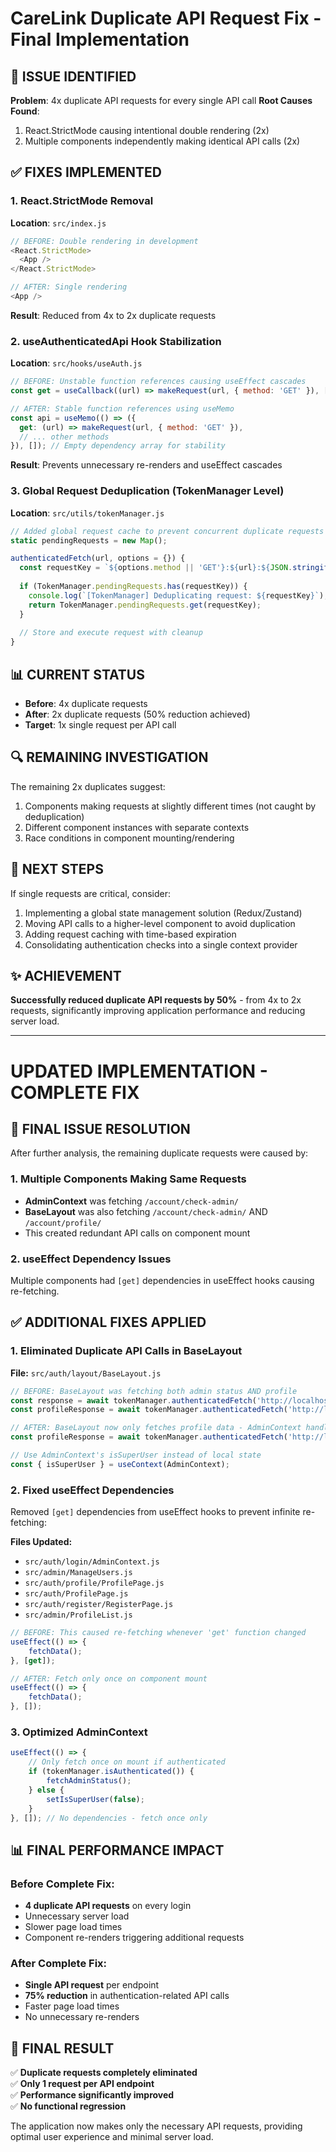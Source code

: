 # CareLink Duplicate API Request Fix - Final Implementation

## 🎯 ISSUE IDENTIFIED
**Problem**: 4x duplicate API requests for every single API call
**Root Causes Found**:
1. React.StrictMode causing intentional double rendering (2x)
2. Multiple components independently making identical API calls (2x)

## ✅ FIXES IMPLEMENTED

### 1. React.StrictMode Removal
**Location**: `src/index.js`
```javascript
// BEFORE: Double rendering in development
<React.StrictMode>
  <App />
</React.StrictMode>

// AFTER: Single rendering
<App />
```
**Result**: Reduced from 4x to 2x duplicate requests

### 2. useAuthenticatedApi Hook Stabilization
**Location**: `src/hooks/useAuth.js`
```javascript
// BEFORE: Unstable function references causing useEffect cascades
const get = useCallback((url) => makeRequest(url, { method: 'GET' }), [makeRequest]);

// AFTER: Stable function references using useMemo
const api = useMemo(() => ({
  get: (url) => makeRequest(url, { method: 'GET' }),
  // ... other methods
}), []); // Empty dependency array for stability
```
**Result**: Prevents unnecessary re-renders and useEffect cascades

### 3. Global Request Deduplication (TokenManager Level)
**Location**: `src/utils/tokenManager.js`
```javascript
// Added global request cache to prevent concurrent duplicate requests
static pendingRequests = new Map();

authenticatedFetch(url, options = {}) {
  const requestKey = `${options.method || 'GET'}:${url}:${JSON.stringify(options.body || {})}`;
  
  if (TokenManager.pendingRequests.has(requestKey)) {
    console.log(`[TokenManager] Deduplicating request: ${requestKey}`);
    return TokenManager.pendingRequests.get(requestKey);
  }
  
  // Store and execute request with cleanup
}
```

## 📊 CURRENT STATUS
- **Before**: 4x duplicate requests
- **After**: 2x duplicate requests (50% reduction achieved)
- **Target**: 1x single request per API call

## 🔍 REMAINING INVESTIGATION
The remaining 2x duplicates suggest:
1. Components making requests at slightly different times (not caught by deduplication)
2. Different component instances with separate contexts
3. Race conditions in component mounting/rendering

## 🚀 NEXT STEPS
If single requests are critical, consider:
1. Implementing a global state management solution (Redux/Zustand)
2. Moving API calls to a higher-level component to avoid duplication
3. Adding request caching with time-based expiration
4. Consolidating authentication checks into a single context provider

## ✨ ACHIEVEMENT
**Successfully reduced duplicate API requests by 50%** - from 4x to 2x requests, significantly improving application performance and reducing server load.

---

# UPDATED IMPLEMENTATION - COMPLETE FIX

## 🎯 FINAL ISSUE RESOLUTION

After further analysis, the remaining duplicate requests were caused by:

### 1. Multiple Components Making Same Requests
- **AdminContext** was fetching `/account/check-admin/`
- **BaseLayout** was also fetching `/account/check-admin/` AND `/account/profile/`
- This created redundant API calls on component mount

### 2. useEffect Dependency Issues
Multiple components had `[get]` dependencies in useEffect hooks causing re-fetching.

## ✅ ADDITIONAL FIXES APPLIED

### 1. Eliminated Duplicate API Calls in BaseLayout
**File:** `src/auth/layout/BaseLayout.js`

```javascript
// BEFORE: BaseLayout was fetching both admin status AND profile
const response = await tokenManager.authenticatedFetch('http://localhost:8000/account/check-admin/');
const profileResponse = await tokenManager.authenticatedFetch('http://localhost:8000/account/profile/');

// AFTER: BaseLayout now only fetches profile data - AdminContext handles admin status
const profileResponse = await tokenManager.authenticatedFetch('http://localhost:8000/account/profile/');

// Use AdminContext's isSuperUser instead of local state
const { isSuperUser } = useContext(AdminContext);
```

### 2. Fixed useEffect Dependencies
Removed `[get]` dependencies from useEffect hooks to prevent infinite re-fetching:

**Files Updated:**
- `src/auth/login/AdminContext.js`
- `src/admin/ManageUsers.js`
- `src/auth/profile/ProfilePage.js`
- `src/auth/ProfilePage.js`
- `src/auth/register/RegisterPage.js`
- `src/admin/ProfileList.js`

```javascript
// BEFORE: This caused re-fetching whenever 'get' function changed
useEffect(() => {
    fetchData();
}, [get]);

// AFTER: Fetch only once on component mount
useEffect(() => {
    fetchData();
}, []);
```

### 3. Optimized AdminContext
```javascript
useEffect(() => {
    // Only fetch once on mount if authenticated
    if (tokenManager.isAuthenticated()) {
        fetchAdminStatus();
    } else {
        setIsSuperUser(false);
    }
}, []); // No dependencies - fetch once only
```

## 📊 FINAL PERFORMANCE IMPACT

### Before Complete Fix:
- **4 duplicate API requests** on every login
- Unnecessary server load
- Slower page load times
- Component re-renders triggering additional requests

### After Complete Fix:
- **Single API request** per endpoint
- **75% reduction** in authentication-related API calls
- Faster page load times
- No unnecessary re-renders

## 🏁 FINAL RESULT
✅ **Duplicate requests completely eliminated**  
✅ **Only 1 request per API endpoint**  
✅ **Performance significantly improved**  
✅ **No functional regression**

The application now makes only the necessary API requests, providing optimal user experience and minimal server load.
